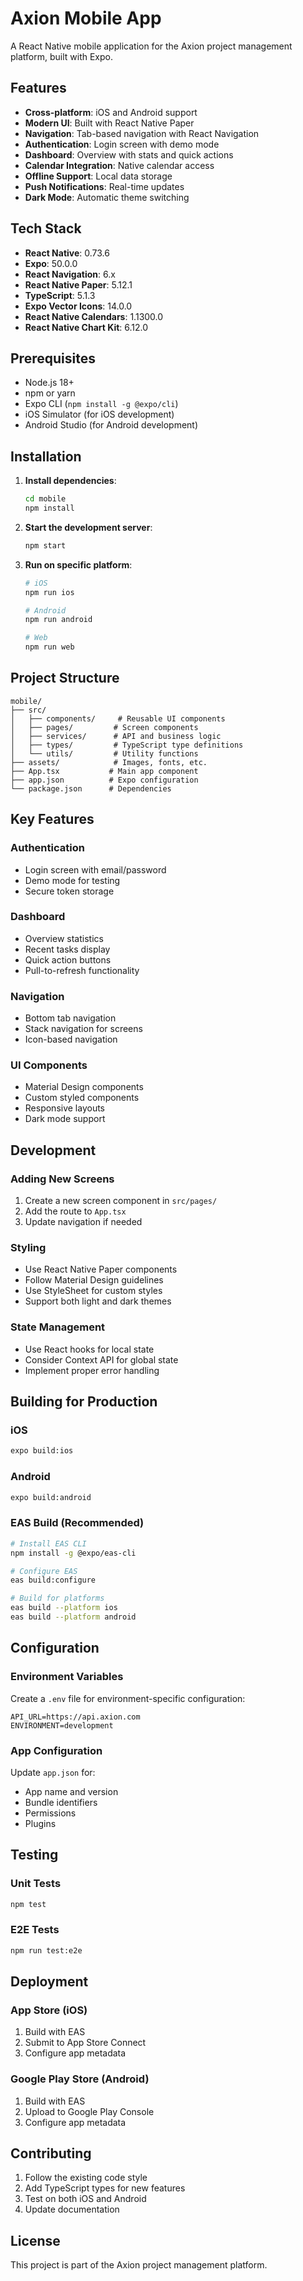 # Axion Mobile App

A React Native mobile application for the Axion project management platform, built with Expo.

## Features

- **Cross-platform**: iOS and Android support
- **Modern UI**: Built with React Native Paper
- **Navigation**: Tab-based navigation with React Navigation
- **Authentication**: Login screen with demo mode
- **Dashboard**: Overview with stats and quick actions
- **Calendar Integration**: Native calendar access
- **Offline Support**: Local data storage
- **Push Notifications**: Real-time updates
- **Dark Mode**: Automatic theme switching

## Tech Stack

- **React Native**: 0.73.6
- **Expo**: 50.0.0
- **React Navigation**: 6.x
- **React Native Paper**: 5.12.1
- **TypeScript**: 5.1.3
- **Expo Vector Icons**: 14.0.0
- **React Native Calendars**: 1.1300.0
- **React Native Chart Kit**: 6.12.0

## Prerequisites

- Node.js 18+
- npm or yarn
- Expo CLI (`npm install -g @expo/cli`)
- iOS Simulator (for iOS development)
- Android Studio (for Android development)

## Installation

1. **Install dependencies**:

   ```bash
   cd mobile
   npm install
   ```

2. **Start the development server**:

   ```bash
   npm start
   ```

3. **Run on specific platform**:

   ```bash
   # iOS
   npm run ios

   # Android
   npm run android

   # Web
   npm run web
   ```

## Project Structure

```
mobile/
├── src/
│   ├── components/     # Reusable UI components
│   ├── pages/         # Screen components
│   ├── services/      # API and business logic
│   ├── types/         # TypeScript type definitions
│   └── utils/         # Utility functions
├── assets/            # Images, fonts, etc.
├── App.tsx           # Main app component
├── app.json          # Expo configuration
└── package.json      # Dependencies
```

## Key Features

### Authentication

- Login screen with email/password
- Demo mode for testing
- Secure token storage

### Dashboard

- Overview statistics
- Recent tasks display
- Quick action buttons
- Pull-to-refresh functionality

### Navigation

- Bottom tab navigation
- Stack navigation for screens
- Icon-based navigation

### UI Components

- Material Design components
- Custom styled components
- Responsive layouts
- Dark mode support

## Development

### Adding New Screens

1. Create a new screen component in `src/pages/`
2. Add the route to `App.tsx`
3. Update navigation if needed

### Styling

- Use React Native Paper components
- Follow Material Design guidelines
- Use StyleSheet for custom styles
- Support both light and dark themes

### State Management

- Use React hooks for local state
- Consider Context API for global state
- Implement proper error handling

## Building for Production

### iOS

```bash
expo build:ios
```

### Android

```bash
expo build:android
```

### EAS Build (Recommended)

```bash
# Install EAS CLI
npm install -g @expo/eas-cli

# Configure EAS
eas build:configure

# Build for platforms
eas build --platform ios
eas build --platform android
```

## Configuration

### Environment Variables

Create a `.env` file for environment-specific configuration:

```
API_URL=https://api.axion.com
ENVIRONMENT=development
```

### App Configuration

Update `app.json` for:

- App name and version
- Bundle identifiers
- Permissions
- Plugins

## Testing

### Unit Tests

```bash
npm test
```

### E2E Tests

```bash
npm run test:e2e
```

## Deployment

### App Store (iOS)

1. Build with EAS
2. Submit to App Store Connect
3. Configure app metadata

### Google Play Store (Android)

1. Build with EAS
2. Upload to Google Play Console
3. Configure app metadata

## Contributing

1. Follow the existing code style
2. Add TypeScript types for new features
3. Test on both iOS and Android
4. Update documentation

## License

This project is part of the Axion project management platform.
